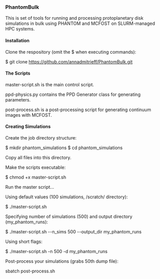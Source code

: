 ### PhantomBulk

This is set of tools for running and processing protoplanetary disk simulations in bulk using PHANTOM and MCFOST on SLURM-managed HPC systems.

#### Installation

Clone the respository (omit the $ when executing commands):

$ git clone https://github.com/annadmitrieff/PhantomBulk.git

#### The Scripts

master-script.sh is the main control script.

ppd-physics.py contains the PPD Generator class for generating parameters.

post-process.sh is a post-processing script for generating continuum images with MCFOST.

#### Creating Simulations

Create the job directory structure:

$ mkdir phantom_simulations
$ cd phantom_simulations

Copy all files into this directory.

Make the scripts executable:

$ chmod +x master-script.sh 

Run the master script...

Using default values (100 simulations, /scratch/ directory):

$ ./master-script.sh

Specifying number of simulations (500) and output directory (my_phantom_runs):

$ ./master-script.sh --n_sims 500 --output_dir my_phantom_runs

Using short flags:

$ ./master-script.sh -n 500 -d my_phantom_runs

Post-process your simulations (grabs 50th dump file):

sbatch post-process.sh
